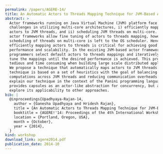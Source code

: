 ```yaml
---
permalink: /papers/AGERE-14/
title: An Automatic Actors to Threads Mapping Technique for JVM-Based Actor Frameworks
abstract: >
  Actor frameworks running on Java Virtual Machine (JVM) platform face two main
  challenges in utilizing multi-core architectures, i) efficiently mapping
  actors to JVM threads, and ii) scheduling JVM threads on multi-core. JVM-based
  actor frameworks allow fine tuning of actors to threads mapping, however
  scheduling of threads on multi-core is left to the OS scheduler. Hence,
  efficiently mapping actors to threads is critical for achieving good
  performance and scalability. In the existing JVM-based actor frameworks,
  programmers select default actors to threads mappings and iteratively fine
  tune the mappings until the desired performance is achieved. This process is
  tedious and time consuming when building large scale distributed applications.
  We propose a technique that automatically maps actors to JVM threads. Our
  technique is based on a set of heuristics with the goal of balancing actors
  computations across JVM threads and reducing communication overheads. We
  explain our technique in the context of the Panini programming language, which
  provides capsules as an actor-like abstraction for concurrency, but also
  explore its applicability to other approaches.
bib: |
  @inproceedings{Upadhyaya-Rajan-14,
    author = {Ganesha Upadhyaya and Hridesh Rajan},
    title = {An Automatic Actors to Threads Mapping Technique for JVM-Based Actor Frameworks},
    booktitle = {AGERE!'14: Proceedings of the 4th International Workshop on Programming based on Actors Agents & Decentralized Control},
    location = {Portland, Oregon, USA},
    month = {October},
    year = {2014},
  }
kind: workshop
download_link: agere2014.pdf
publication_date: 2014-10
---
```

